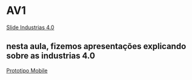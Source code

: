 # AV1

[Slide Industrias 4.0](https://www.canva.com/design/DAF9Xbe3nps/IKahgn0g2MX31P9tAtLAuw/edit)

## nesta aula, fizemos apresentações explicando sobre as industrias 4.0

[Prototipo Mobile](https://www.canva.com/design/DAF-qwTjFPU/Jswr5AaWIOtx1cjYRAEp1g/edit)

